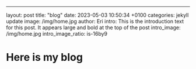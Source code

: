 ---
layout: post
title: "blog"
date: 2023-05-03 10:50:34 +0100
categories: jekyll update
image: /img/home.jpg
author: Eri
intro: This is the introduction text for this post. It appears large and bold at the top of the post
intro_image: /img/home.jpg
intro_image_ratio: is-16by9
# Here is my blog